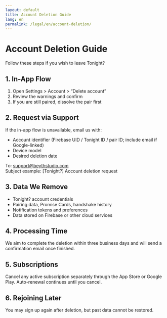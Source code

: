 ```yaml
---
layout: default
title: Account Deletion Guide
lang: en
permalink: /legal/en/account-deletion/
---
```

# Account Deletion Guide

Follow these steps if you wish to leave Tonight?

## 1. In-App Flow
1. Open Settings > Account > “Delete account”
2. Review the warnings and confirm
3. If you are still paired, dissolve the pair first

## 2. Request via Support
If the in-app flow is unavailable, email us with:

- Account identifier (Firebase UID / Tonight ID / pair ID; include email if Google-linked)
- Device model
- Desired deletion date

To: support@beythstudio.com  
Subject example: [Tonight?] Account deletion request

## 3. Data We Remove
- Tonight? account credentials
- Pairing data, Promise Cards, handshake history
- Notification tokens and preferences
- Data stored on Firebase or other cloud services

## 4. Processing Time
We aim to complete the deletion within three business days and will send a confirmation email once finished.

## 5. Subscriptions
Cancel any active subscription separately through the App Store or Google Play. Auto-renewal continues until you cancel.

## 6. Rejoining Later
You may sign up again after deletion, but past data cannot be restored.

